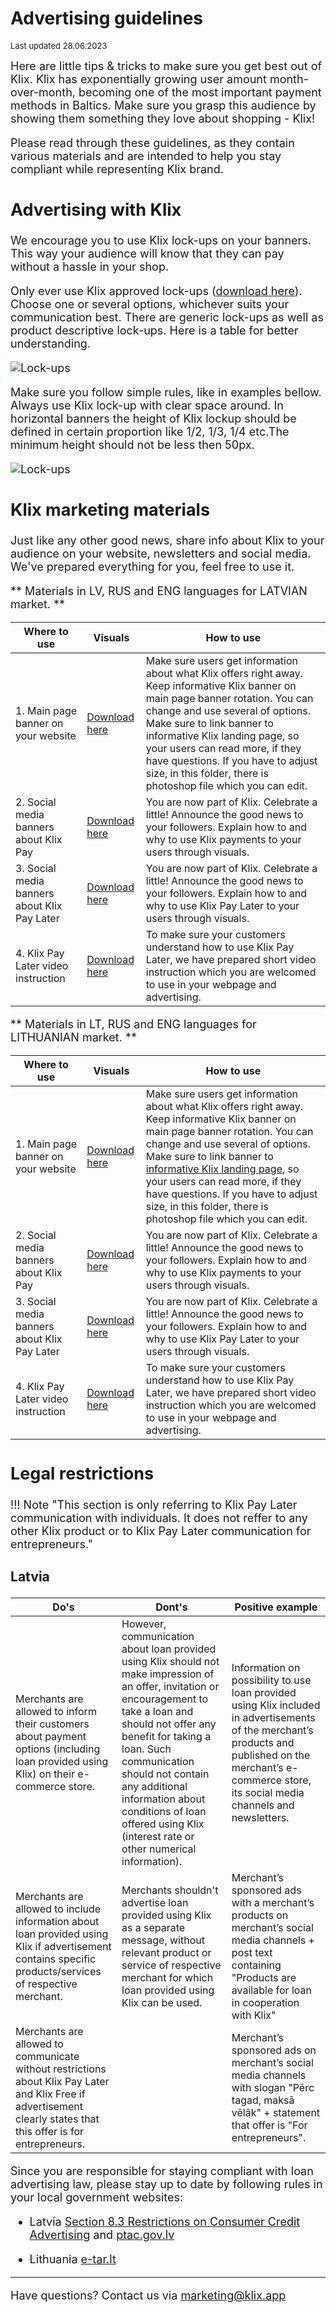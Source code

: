 # Advertising guidelines
<font size="2">Last updated 28.06.2023 

<font size="4">
Here are little tips & tricks to make sure you get best out of Klix. Klix has exponentially growing user amount month-over-month, becoming one of the most important payment methods in Baltics. Make sure you grasp this audience by showing them something they love about shopping - Klix!

Please read through these guidelines, as they contain various materials and are intended to help you stay compliant while representing Klix brand.

## Advertising with Klix

We encourage you to use Klix lock-ups on your banners. This way your audience will know that they can pay without a hassle in your shop. 

Only ever use Klix approved lock-ups  ([download here](https://drive.google.com/uc?export=download&id=1oX-TPLFeYtLOXGgSQQQH8_wTir91t0_g)). Choose one or several options, whichever suits your communication best. There are generic lock-ups as well as product descriptive lock-ups. Here is a table for better understanding. 

![Lock-ups](images/marketing/Badge_lockup.jpg "Lock-ups")

Make sure you follow simple rules, like in examples bellow. Always use Klix lock-up with clear space around. In horizontal banners the height of Klix lockup should be defined in certain proportion like 1/2, 1/3, 1/4 etc.The minimum height should not be less then 50px.

![Lock-ups](images/marketing/soc_badge.png "Lock-ups")


## Klix marketing materials 

Just like any other good news, share info about Klix to your audience on your website, newsletters and social media. We've prepared everything for you, feel free to use it. 

** Materials in LV, RUS and ENG languages for LATVIAN market. **

| Where to use | Visuals | How to use |
|-----|------|-----|
| 1. Main page banner on your website | [Download here](https://drive.google.com/uc?export=download&id=1lNrQZ_w_jLlttDtZEAnpFc4dkYSwS8o-) | Make sure users get information about what Klix offers right away. Keep informative Klix banner on main page banner rotation. You can change and use several of options. Make sure to link banner to informative Klix landing page, so your users can read more, if they have questions. If you have to adjust size, in this folder, there is photoshop file which you can edit. |
|2. Social media banners about Klix Pay  | [Download here](https://drive.google.com/uc?export=download&id=15OJoExfceRHVzzvNElhnS0qXZ0R3nydm) | You are now part of Klix. Celebrate a little! Announce the good news to your followers. Explain how to and why to use Klix payments to your users through visuals.  |
|3. Social media banners about Klix Pay Later | [Download here](https://drive.google.com/uc?export=download&id=12QfyEvVWn73g2Ywab4yME_op6YVyne6a) | You are now part of Klix. Celebrate a little! Announce the good news to your followers. Explain how to and why to use Klix Pay Later to your users through visuals. |
|4. Klix Pay Later video instruction | [Download here](https://drive.google.com/uc?export=download&id=1RA9OIOAmZj6eGZW97xZwgAEb29NknR79) | To make sure your customers understand how to use Klix Pay Later, we have prepared short video instruction which you are welcomed to use in your webpage and advertising. |

** Materials in LT, RUS and ENG languages for LITHUANIAN market. **

| Where to use | Visuals | How to use |
|-----|------|-----|
| 1. Main page banner on your website  | [Download here](https://drive.google.com/uc?export=download&id=1yXVCV-8_EgEPLG7sdUQmavlVjBn1QYY9) | Make sure users get information about what Klix offers right away. Keep informative Klix banner on main page banner rotation. You can change and use several of options. Make sure to link banner to [informative Klix landing page](/representation-guidelines/#klix-landing-page), so your users can read more, if they have questions. If you have to adjust size, in this folder, there is photoshop file which you can edit. |
|2. Social media banners about Klix Pay | [Download here](https://drive.google.com/uc?export=download&id=1w6VUZeACynEkdzIvVI-AQlgIRhMVmCBV) | You are now part of Klix. Celebrate a little! Announce the good news to your followers. Explain how to and why to use Klix payments to your users through visuals. |
|3. Social media banners about Klix Pay Later  | [Download here](https://drive.google.com/uc?export=download&id=13TTPye8-lL_w7omZmw8lKujwgcM2yQ6r) | You are now part of Klix. Celebrate a little! Announce the good news to your followers. Explain how to and why to use Klix Pay Later to your users through visuals. |
|4. Klix Pay Later video instruction | [Download here](https://drive.google.com/uc?export=download&id=1GKaEG-9jABYX0LxQDWhrc9ncFohg5V-l) | To make sure your customers understand how to use Klix Pay Later, we have prepared short video instruction which you are welcomed to use in your webpage and advertising. |


## Legal restrictions

!!! Note "This section is only referring to Klix Pay Later communication with individuals. It does not reffer to any other Klix product or to Klix Pay Later communication for entrepreneurs."

### Latvia

|Do's     |Dont's     | Positive example     |
|---------|-----------|----------------------|
| Merchants are allowed to inform their customers about payment options (including loan provided using Klix) on their e-commerce store. | However, communication about loan provided using Klix should not make impression of an offer, invitation or encouragement to take a loan and should not offer any benefit for taking a loan. Such communication should not contain any additional information about conditions of loan offered using Klix (interest rate or other numerical information). | Information on possibility to use loan provided using Klix included in advertisements of the merchant’s products and published on the merchant’s e-commerce store, its social media channels and newsletters.   |
| Merchants are allowed to include information about  loan provided using Klix if advertisement contains specific products/services of respective merchant.   | Merchants shouldn't advertise loan provided using Klix as a separate message, without relevant product or service of respective merchant for which loan provided using Klix can be used.|Merchant’s sponsored ads with a merchant’s products on merchant’s social media channels + post text containing "Products are available for loan in cooperation with Klix"  |
| Merchants are allowed to communicate without restrictions about Klix Pay Later and Klix Free if advertisement clearly states that this offer is for entrepreneurs.   || Merchant’s sponsored ads on merchant’s social media channels with slogan "Pērc tagad, maksā vēlāk" + statement that offer is "For entrepreneurs".  |

Since you are responsible for staying compliant with loan advertising law, please stay up to date by following rules in your local government websites:

- Latvia [Section 8.3 Restrictions on Consumer Credit Advertising](https://likumi.lv/ta/id/23309-pateretaju-tiesibu-aizsardzibas-likums) and [ptac.gov.lv](https://www.ptac.gov.lv/lv/prasibas-kreditesanas-reklamai)

- Lithuania [e-tar.lt](https://www.e-tar.lt/portal/lt/legalAct/93180b00c13611e6bcd2d69186780352/asr)

_________________________________
Have questions? Contact us via [marketing@klix.app](mailto:marketing@klix.app)
